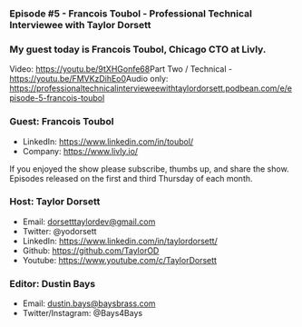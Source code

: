 ### Episode #5 - Francois Toubol - Professional Technical Interviewee with Taylor Dorsett

### My guest today is Francois Toubol, Chicago CTO at Livly.

Video: https://youtu.be/9tXHGonfe68​
Part Two / Technical - https://youtu.be/FMVKzDihEo0​
Audio only: https://professionaltechnicalintervieweewithtaylordorsett.podbean.com/e/episode-5-francois-toubol

### Guest: Francois Toubol
- LinkedIn: https://www.linkedin.com/in/toubol/
- Company: https://www.livly.io/

If you enjoyed the show please subscribe, thumbs up, and share the show.
Episodes released on the first and third Thursday of each month.

### Host: Taylor Dorsett
- Email: dorsetttaylordev@gmail.com
- Twitter: @yodorsett
- LinkedIn: https://www.linkedin.com/in/taylordorsett/
- Github: https://github.com/TaylorOD
- Youtube: https://www.youtube.com/c/TaylorDorsett

### Editor: Dustin Bays
- Email: dustin.bays@baysbrass.com
- Twitter/Instagram: @Bays4Bays